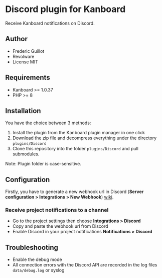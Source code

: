 Discord plugin for Kanboard
=========================

Receive Kanboard notifications on Discord.

Author
------

- Frederic Guillot
- Revolware
- License MIT

Requirements
------------

- Kanboard >= 1.0.37
- PHP >= 8

Installation
------------

You have the choice between 3 methods:

1. Install the plugin from the Kanboard plugin manager in one click
2. Download the zip file and decompress everything under the directory `plugins/Discord`
3. Clone this repository into the folder `plugins/Discord` and pull submodules.

Note: Plugin folder is case-sensitive.

Configuration
-------------

Firstly, you have to generate a new webhook url in Discord (**Server configuration > Integrations > New Webhook**) [wiki](https://support.discord.com/hc/en-us/articles/228383668-Intro-to-Webhooks).

### Receive project notifications to a channel

- Go to the project settings then choose **Integrations > Discord**
- Copy and paste the webhook url from Discord
- Enable Discord in your project notifications **Notifications > Discord**

## Troubleshooting

- Enable the debug mode
- All connection errors with the Discord API are recorded in the log files `data/debug.log` or syslog
